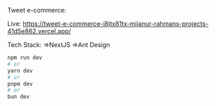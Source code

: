 Tweet e-commerce:

Live: https://tweet-e-commerce-i8jtx81tx-mijanur-rahmans-projects-41d5e862.vercel.app/

Tech Stack:
=>NextJS
=>Ant Design

```bash
npm run dev
# or
yarn dev
# or
pnpm dev
# or
bun dev
```

